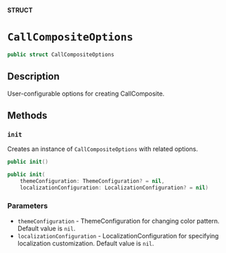 **STRUCT**

# `CallCompositeOptions`

```swift
public struct CallCompositeOptions
```

## Description

User-configurable options for creating CallComposite.

## Methods

### `init`
Creates an instance of `CallCompositeOptions` with related options. 

```swift
public init()
```

```swift
public init(
    themeConfiguration: ThemeConfiguration? = nil,
    localizationConfiguration: LocalizationConfiguration? = nil)
```



### Parameters
* `themeConfiguration` - ThemeConfiguration for changing color pattern. Default value is `nil`.
* `localizationConfiguration` - LocalizationConfiguration for specifying localization customization. Default value is `nil`.